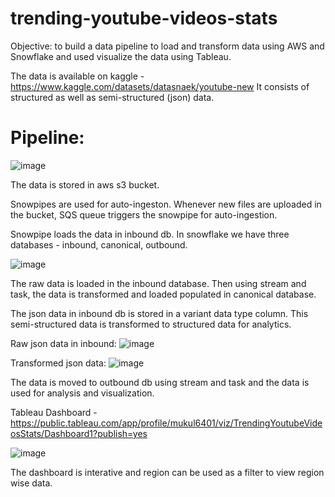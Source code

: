 # trending-youtube-videos-stats

Objective: to build a data pipeline to load and transform data using AWS and Snowflake and used visualize the data using Tableau.

The data is available on kaggle - https://www.kaggle.com/datasets/datasnaek/youtube-new
It consists of structured as well as semi-structured (json) data.

# Pipeline:

![image](https://user-images.githubusercontent.com/83829614/211152878-495f1d10-227b-441b-8e04-fe9c6ec2952d.png)

The data is stored in aws s3 bucket.

Snowpipes are used for auto-ingeston. Whenever new files are uploaded in the bucket, SQS queue triggers the snowpipe for auto-ingestion.

Snowpipe loads the data in inbound db. In snowflake we have three databases - inbound, canonical, outbound.

![image](https://user-images.githubusercontent.com/83829614/211152888-c180702b-d712-4df0-bf76-74dec416accc.png)

The raw data is loaded in the inbound database. Then using stream and task, the data is transformed and loaded populated in canonical database.

The json data in inbound db is stored in a variant data type column. This semi-structured data is transformed to structured data for analytics.

Raw json data in inbound:
![image](https://user-images.githubusercontent.com/83829614/221406622-654c5164-78d8-40f1-8f5c-77d03ea406a0.png)

Transformed json data: 
![image](https://user-images.githubusercontent.com/83829614/221406699-1e1b6736-629c-48fc-8287-6ee0b32252a0.png)


The data is moved to outbound db using stream and task and the data is used for analysis and visualization.

Tableau Dashboard - https://public.tableau.com/app/profile/mukul6401/viz/TrendingYoutubeVideosStats/Dashboard1?publish=yes

![image](https://user-images.githubusercontent.com/83829614/211151748-379f573a-20ac-42be-a318-8556d55f8f34.png)

The dashboard is interative and region can be used as a filter to view region wise data.
